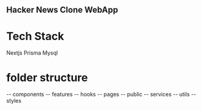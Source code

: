 ## Hacker News Clone WebApp

# Tech Stack
Nextjs
Prisma
Mysql

# folder structure

-- components
-- features
-- hooks
-- pages
-- public
-- services
-- utils
-- styles